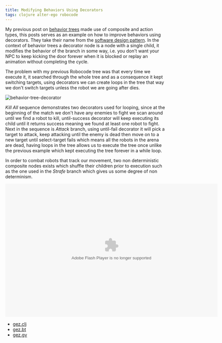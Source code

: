 ```yaml
---
title: Modifying Behaviors Using Decorators
tags: clojure alter-ego robocode
---
```


My previous post on [behavior
trees](/2010/06/29/alter-ego-a-reactive-ai-library/) made use of
composite and action types, this posts serves as an example on how to
improve behaviors using decorators. They take their name from the
[software design
pattern](http://en.wikipedia.org/wiki/Decorator_pattern). In the context
of behavior trees a decorator node is a node with a single child, it
modifies the behavior of the branch in some way, i.e. you don't want
your NPC to keep kicking the door forever when it is blocked or replay an
animation without completing the cycle.

The problem with my previous Robocode tree was that every time we
execute it, it searched through the whole tree and as a consequence it
kept switching targets, using decorators we can create loops in the tree
that way we don't switch targets unless the robot we are going after
dies.

![behavior-tree-decorator](/images/post/behavior-tree-decorator.png)

*Kill All* sequence demonstrates two decorators used for looping, since 
at the beginning of the match we don't have any enemies to fight we scan
around until we find a robot to kill, until-success decorator will keep 
executing its child until it returns success meaning we found at
least one robot to fight. Next in the sequence is *Attack* branch, using
until-fail decorator it will pick a target to attack, keep attacking
until the enemy is dead then move on to a new target until select-target
fails which means all the robots in the arena are dead, having loops in
the tree allows us to execute the tree once unlike the previous example
which kept executing the tree forever in a while loop.

In order to combat robots that track our movement, two non deterministic
composite nodes exists which shuffle their children prior to execution
such as the one used in the *Strafe* branch which gives us some degree
of non determinism.


<object type="application/x-shockwave-flash" width="670" height="419" data="http://www.flickr.com/apps/video/stewart.swf?v=71377" classid="clsid:D27CDB6E-AE6D-11cf-96B8-444553540000"> <param name="flashvars" value="intl_lang=en-us&photo_secret=ca49759dd2&photo_id=4777243989&hd_default=false"></param> <param name="movie" value="http://www.flickr.com/apps/video/stewart.swf?v=71377"></param> <param name="bgcolor" value="#000000"></param> <param name="allowFullScreen" value="true"></param><embed type="application/x-shockwave-flash" src="http://www.flickr.com/apps/video/stewart.swf?v=71377" bgcolor="#000000" allowfullscreen="true" flashvars="intl_lang=en-us&photo_secret=ca49759dd2&photo_id=4777243989&hd_default=false" height="419" width="670"></embed></object>

 - [gez.clj](/code/clojure/alter-ego-demo-robocode/gez.clj)
 - [gez.bt](/code/clojure/alter-ego-demo-robocode/gez.bt)
 - [gez.gv](/code/clojure/alter-ego-demo-robocode/gez.gv)

